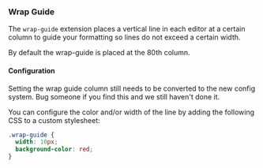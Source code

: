 ### Wrap Guide

The `wrap-guide` extension places a vertical line in each editor at a certain
column to guide your formatting so lines do not exceed a certain width.

By default the wrap-guide is placed at the 80th column.

#### Configuration

Setting the wrap guide column still needs to be converted to the new config
system. Bug someone if you find this and we still haven't done it.

You can configure the color and/or width of the line by adding the following
CSS to a custom stylesheet:

```css
.wrap-guide {
  width: 10px;
  background-color: red;
}
```
